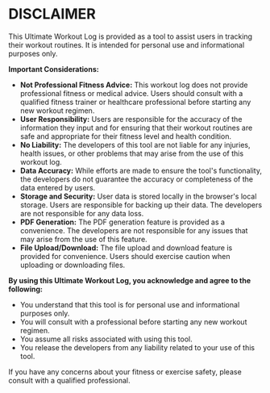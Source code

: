 # DISCLAIMER

This Ultimate Workout Log is provided as a tool to assist users in tracking their workout routines. It is intended for personal use and informational purposes only.

**Important Considerations:**

* **Not Professional Fitness Advice:** This workout log does not provide professional fitness or medical advice. Users should consult with a qualified fitness trainer or healthcare professional before starting any new workout regimen.
* **User Responsibility:** Users are responsible for the accuracy of the information they input and for ensuring that their workout routines are safe and appropriate for their fitness level and health condition.
* **No Liability:** The developers of this tool are not liable for any injuries, health issues, or other problems that may arise from the use of this workout log.
* **Data Accuracy:** While efforts are made to ensure the tool's functionality, the developers do not guarantee the accuracy or completeness of the data entered by users.
* **Storage and Security:** User data is stored locally in the browser's local storage. Users are responsible for backing up their data. The developers are not responsible for any data loss.
* **PDF Generation:** The PDF generation feature is provided as a convenience. The developers are not responsible for any issues that may arise from the use of this feature.
* **File Upload/Download:** The file upload and download feature is provided for convenience. Users should exercise caution when uploading or downloading files.

**By using this Ultimate Workout Log, you acknowledge and agree to the following:**

* You understand that this tool is for personal use and informational purposes only.
* You will consult with a professional before starting any new workout regimen.
* You assume all risks associated with using this tool.
* You release the developers from any liability related to your use of this tool.

If you have any concerns about your fitness or exercise safety, please consult with a qualified professional.
